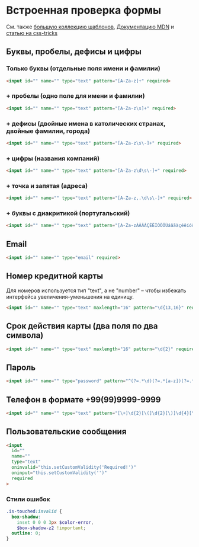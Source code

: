 # Встроенная проверка формы

См. также [большую коллекцию шаблонов](http://html5pattern.com/), [Документацию MDN](https://developer.mozilla.org/ru/docs/Learn/HTML/Forms/Валидация_формы) и [статью на css-tricks](https://css-tricks.com/form-validation-part-1-constraint-validation-html/)

## Буквы, пробелы, дефисы и цифры

### Только буквы (отдельные поля имени и фамилии)

```html
<input id="" name="" type="text" pattern="[A-Za-z]+" required>
```

### + пробелы (одно поле для имени и фамилии)

```html
<input id="" name="" type="text" pattern="[A-Za-z\s]+" required>
```

### + дефисы (двойные имена в католических странах, двойные фамилии, города)

```html
<input id="" name="" type="text" pattern="[A-Za-z\s\-]+" required>
```

### + цифры (названия компаний)

```html
<input id="" name="" type="text" pattern="[A-Za-z\d\s\-]+" required>
```

### + точка и запятая (aдреса)

```html
<input id="" name="" type="text" pattern="[A-Za-z,.\d\s\-]+" required>
```

### + буквы с диакритикой (португальский)

```html
<input id="" name="" type="text" pattern="[A-Za-zÁÂÃÀÇÉÊÍÓÔÕÚáâãàçéêíóôõú\d\s\-]+" required>
```

## Email

```html
<input id="" name="" type="email" required>
```

## Номер кредитной карты

Для номеров используется тип "text", а не "number" – чтобы избежать интерфейса увеличения-уменьшения на единицу.

```html
<input id="" name="" type="text" maxlength="16" pattern="\d{13,16}" required>
```

## Срок действия карты (два поля по два символа)

```html
<input id="" name="" type="text" maxlength="16" pattern="\d{2}" required>
```

## Пароль

```html
<input id="" name="" type="password" pattern="^(?=.*\d)(?=.*[a-z])(?=.*[A-Z])(?!.*\s).*$" required>
```

## Телефон в формате +99(99)9999-9999

```html
<input id="" name="" type="text" pattern="[\+]\d{2}[\(]\d{2}[\)]\d{4}[\-]\d{4}" required>
```

## Пользовательские сообщения

```html
<input
  id=""
  name=""
  type="text"
  oninvalid="this.setCustomValidity('Required!')"
  oninput="this.setCustomValidity('')"
  required
>
```

### Стили ошибок

```scss
.is-touched:invalid {
  box-shadow:
    inset 0 0 0 3px $color-error,
    $box-shadow-z2 !important;
  outline: 0;
}
```
